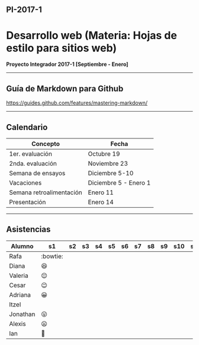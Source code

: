 ## PI-2017-1

# Desarrollo web (Materia: Hojas de estilo para sitios web)

**Proyecto Integrador 2017-1 [Septiembre - Enero]**

---

## Guía de Markdown para Github

<https://guides.github.com/features/mastering-markdown/>

---

## Calendario 

Concepto|Fecha
--------|--------
1er. evaluación|Octubre 19
2nda. evaluación|Noviembre 23
Semana de ensayos|Diciembre 5-10
Vacaciones|Diciembre 5 - Enero 1
Semana retroalimentación|Enero 11
Presentación|Enero 14

---

## Asistencias

Alumno|s1|s2|s3|s4|s5|s6|s7|s8|s9|s10|s11|s12|s13|s14|s15
--|--|--|--|--|--|--|--|--|--|--|--|--|--|--|--
Rafa|:bowtie:||||||||||||||
Diana|:laughing:||||||||||||||
Valeria|:relieved:||||||||||||||
Cesar|:wink:||||||||||||||
Adriana|:grinning:||||||||||||||
Itzel|||||||||||||||
Jonathan|:stuck_out_tongue:||||||||||||||
Alexis|:frowning:||||||||||||||
Ian|:grimacing:||||||||||||||
